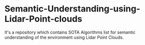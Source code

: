# Semantic-Understanding-using-Lidar-Point-clouds
It's a repository which contains SOTA Algorithms list for semantic understanding of the environment  using Lidar Point Clouds.
